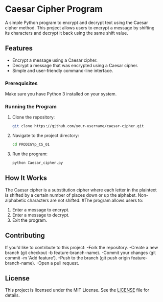 # Caesar Cipher Program

A simple Python program to encrypt and decrypt text using the Caesar cipher method. This project allows users to encrypt a message by shifting its characters and decrypt it back using the same shift value.

## Features
- Encrypt a message using a Caesar cipher.
- Decrypt a message that was encrypted using a Caesar cipher.
- Simple and user-friendly command-line interface.

### Prerequisites
Make sure you have Python 3 installed on your system.

### Running the Program
1. Clone the repository:
   ```bash
   git clone https://github.com/your-username/caesar-cipher.git
   ```
2. Navigate to the project directory:
   ```bash
   cd PRODIGYp_CS_01
   ```
3. Run the program:
   ```bash
   python Caesar_cipher.py
   ```
## How It Works
The Caesar cipher is a substitution cipher where each letter in the plaintext is shifted by a certain number of places down or up the alphabet. Non-alphabetic characters are not shifted.
#The program allows users to:
1. Enter a message to encrypt.
2. Enter a message to decrypt.
3. Exit the program.

## Contributing
If you'd like to contribute to this project:
-Fork the repository.
-Create a new branch (git checkout -b feature-branch-name).
-Commit your changes (git commit -m 'Add feature').
-Push to the branch (git push origin feature-branch-name).
-Open a pull request.

## License
This project is licensed under the MIT License. See the [LICENSE](LICENSE) file for details.

